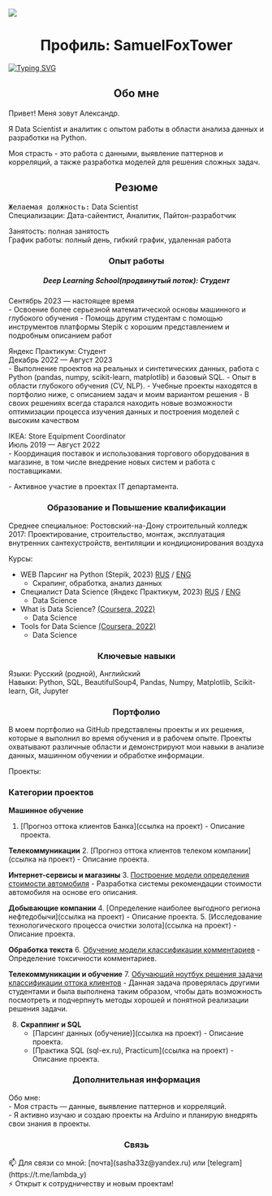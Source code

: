 ### ![](https://komarev.com/ghpvc/?username=SamuelFoxTower&style=plastic&label=profile+views&color=green)

<!--
**SamuelFoxTower/SamuelFoxTower** is a ✨ _special_ ✨ repository because its `README.md` (this file) appears on your GitHub profile.

Here are some ideas to get you started:

- 🔭 I’m currently working on ...
- 🌱 I’m currently learning ...
- 👯 I’m looking to collaborate on ...
- 🤔 I’m looking for help with ...
- 💬 Ask me about ...
- 📫 How to reach me: ...
- 😄 Pronouns: ...
- ⚡ Fun fact: ...
-->
<!DOCTYPE html>
<html lang="ru">
<head>
  <meta charset="UTF-8">
</head>
<body>

<h1 style="text-align: center;">Профиль: SamuelFoxTower</h1>
<a href="https://git.io/typing-svg"><img src="https://readme-typing-svg.demolab.com?font=inconsolata&pause=1000&color=09A708&center=true&vCenter=true&random=false&width=435&lines=Data+Scientist+%2F+Python+Developer" alt="Typing SVG" /></a>
<h2 style="text-align: center;">Обо мне</h2>
<p>Привет! Меня зовут Александр.  
<p>Я Data Scientist и аналитик с опытом работы в области анализа данных и разработки на Python.   
<p>Моя страсть - это работа с данными, выявление паттернов и корреляций, а также разработка моделей для решения сложных задач.  
<h2 style="text-align: center;">Резюме</h2>

<p><kbd>Желаемая должность:</kbd> Data Scientist<br>
Специализации: Дата-сайентист, Аналитик, Пайтон-разработчик</p>  
Занятость: полная занятость<br>
График работы: полный день, гибкий график, удаленная работа<br></p>

<h3 style="text-align: center;">Опыт работы</h3>

<h5 style="text-align: center;">Deep Learning School(продвинутый поток): Студент</h5>
Сентябрь 2023 — настоящее время<br>
- Освоение более серьезной математической основы машинного и глубокого обучения  
- Помощь другим студентам с помощью инструментов платформы Stepik с хорошим представлением и подробным описанием работ

<p>Яндекс Практикум: Студент<br>
Декабрь 2022 — Август 2023<br>
- Выполнение проектов на реальных и синтетических данных, работа с Python (pandas, numpy, scikit-learn, matplotlib) и базовый SQL. 
- Опыт в области глубокого обучения (CV, NLP).
- Учебные проекты находятся в портфолио ниже, с описанием задач и моим вариантом решения
- В своих решениях всегда старался находить новые возможности оптимизации процесса изучения данных и построения моделей с высоким качеством

<p>IKEA: Store Equipment Coordinator<br>
Июль 2019 — Август 2022<br>  
- Координация поставок и использования торгового оборудования в магазине, в том числе внедрение новых систем и работа с поставщиками.</p>  
- Активное участие в проектах IT департамента.</p>

<h3 style="text-align: center;">Образование и Повышение квалификации</h3>
<p>Среднее специальное: Ростовский-на-Дону строительный колледж<br>
2017: Проектирование, строительство, монтаж, эксплуатация внутренних сантехустройств, вентиляции и кондиционирования воздуха</p>

Курсы:<br>
- WEB Парсинг на Python (Stepik, 2023) [RUS](https://stepik.org/cert/2041068) / [ENG](https://stepik.org/cert/2041068?lang=en)
  - Скрапинг, обработка, анализ данных
- Специалист Data Science (Яндекс Практикум, 2023) [RUS](https://github.com/SamuelFoxTower/SamuelFoxTower/blob/main/certificate/Practicum_ru.pdf) / [ENG](https://github.com/SamuelFoxTower/SamuelFoxTower/blob/main/certificate/Practicum_en.pdf)
  - Data Science
- What is Data Science? [(Coursera, 2022)](https://coursera.org/share/f8ce69265fa3daa54e5b056d427e49b4)
  - Data Science 
- Tools for Data Science [(Coursera, 2022)](https://coursera.org/share/c05022eca89293bc484b36f5d0cadc64)
  - Data Science

<h3 style="text-align: center;">Ключевые навыки</h3>
<p>Языки: Русский (родной), Английский<br>
Навыки: Python, SQL, BeautifulSoup4, Pandas, Numpy, Matplotlib, Scikit-learn, Git, Jupyter</p>

<h3 style="text-align: center;">Портфолио</h3>
В моем портфолио на GitHub представлены проекты и их решения, которые я выполнил во время обучения и в рабочем опыте.  
Проекты охватывают различные области и демонстрируют мои навыки в анализе данных, машинном обучении и обработке информации.  
<p>Проекты:<br>
  
### Категории проектов  
  
**Машинное обучение**
   1. [Прогноз оттока клиентов Банка](ссылка на проект) - Описание проекта.

**Телекоммуникации**
   2. [Прогноз оттока клиентов телеком компании](ссылка на проект) - Описание проекта.

**Интернет-сервисы и магазины**
   3. [Построение модели определения стоимости автомобиля](https://github.com/SamuelFoxTower/Portfolio/tree/main/determining-cost-cars)
       - Разработка системы рекомендации стоимости автомобиля на основе его описания.

**Добывающие компании**
   4. [Определение наиболее выгодного региона нефтедобычи](ссылка на проект) 
       - Описание проекта.
   5. [Исследование технологического процесса очистки золота](ссылка на проект) 
       - Описание проекта.

**Обработка текста**
   6. [Обучение модели классификации комментариев](https://github.com/SamuelFoxTower/Portfolio/tree/main/сlassification-comments) 
       - Определение токсичности комментариев.

**Телекоммуникации и обучение**
   7. [Обучающий ноутбук решения задачи классификации оттока клиентов](https://github.com/SamuelFoxTower/Portfolio/tree/main/churn_telecom_DLS)
       - Данная задача проверялась другими студентами и была выполнена таким образом, чтобы дать возможность посмотреть и подчерпнуть методы хорошей и понятной реализации решения задачи.

8. **Скраппинг и SQL**
   - [Парсинг данных (обучение)](ссылка на проект) - Описание проекта.
   - [Практика SQL (sql-ex.ru), Practicum](ссылка на проект) - Описание проекта.</p>

<h3 style="text-align: center;">Дополнительная информация</h3>
<p>Обо мне:<br>
- Моя страсть — данные, выявление паттернов и корреляций.<br>
- Я активно изучаю и создаю проекты на Arduino и планирую внедрять свои знания в проекты.</p>

<h3 style="text-align: center;">Связь</h3>
<p>📫 Для связи со мной: [почта](sasha33z@yandex.ru) или [telegram](https://t.me/lambda_y)<br>
⚡ Открыт к сотрудничеству и новым проектам!</p>

</body>
</html>
